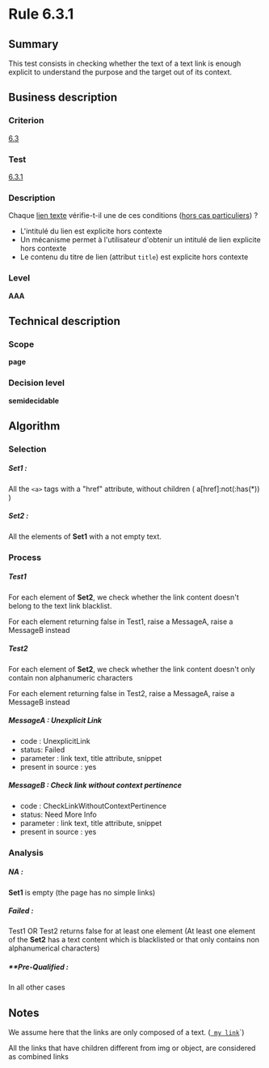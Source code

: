 # Rule 6.3.1
## Summary

This test consists in checking whether the text of a text link is enough
explicit to understand the purpose and the target out of its context.

## Business description

### Criterion

[6.3](http://references.modernisation.gouv.fr/sites/default/files/RGAA3_RC2-1/referentiel_technique.htm#crit-6-3)

### Test

[6.3.1](http://references.modernisation.gouv.fr/sites/default/files/RGAA3_RC2-1/referentiel_technique.htm#test-6-3-1)

### Description

Chaque <a href="http://references.modernisation.gouv.fr/sites/default/files/RGAA3_RC2-1/glossaire.htm#mLienTexte">lien texte</a> v&eacute;rifie-t-il une de ces conditions (<a href="http://references.modernisation.gouv.fr/sites/default/files/RGAA3_RC2-1/cas_particulier.htm#cpCrit6-" title="Cas particuliers pour le crit&egrave;re 6.3">hors cas particuliers</a>) ? 
 
 * L'intitul&eacute; du lien est explicite hors contexte 
 * Un m&eacute;canisme permet &agrave; l'utilisateur d'obtenir un intitul&eacute; de lien explicite hors contexte 
 * Le contenu du titre de lien (attribut `title`) est explicite hors contexte 


### Level

**AAA**

## Technical description

### Scope

**page**

### Decision level

**semidecidable**

## Algorithm

### Selection

##### **Set1 :**

All the `<a>` tags with a "href" attribute, without children (
a[href]:not(:has(*)) )

##### **Set2 :**

All the elements of **Set1** with a not empty text.

### Process

##### Test1

For each element of **Set2**, we check whether the link content doesn't
belong to the text link blacklist.

For each element returning false in Test1, raise a MessageA, raise a
MessageB instead

##### Test2

For each element of **Set2**, we check whether the link content doesn't only
contain non alphanumeric characters

For each element returning false in Test2, raise a MessageA, raise a
MessageB instead

##### MessageA : Unexplicit Link

-   code : UnexplicitLink
-   status: Failed
-   parameter : link text, title attribute, snippet
-   present in source : yes

##### MessageB : Check link without context pertinence

-   code : CheckLinkWithoutContextPertinence
-   status: Need More Info
-   parameter : link text, title attribute, snippet
-   present in source : yes

### Analysis

##### **NA :**

**Set1** is empty (the page has no simple links)

##### **Failed :**

Test1 OR Test2 returns false for at least one element (At least one
element of the **Set2** has a text content which is blacklisted or that only
contains non alphanumerical characters)

##### **Pre-Qualified :

In all other cases

## Notes

We assume here that the links are only composed of a text. (<a
href="http://www.tanaguru.org/target.html">` my link`</a>`)

All the links that have children different from img or object, are
considered as combined links
